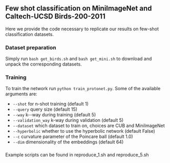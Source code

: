 ## Few shot classification on MiniImageNet and Caltech-UCSD Birds-200-2011

Here we provide the code necessary to replicate our results on few-shot classification datasets.

### Dataset preparation
Simply run 
`bash get_birds.sh` and `bash get_mini.sh` to download and unpack the corresponding datasets.

### Training

To train the network run `python train_protonet.py`. Some of the available arguments are:

- `--shot` for n-shot training (default 1)
- `--query` query size (default 15)
- `--way` k--way during training (default 5)
- `--validation_way` k-way during validation (default 5)
- `--dataset` which dataset to train on, choices are CUB and MiniImageNet
- `--hyperbolic` whether to use the hyperbolic network (default False)
- `--c` curvature parameter of the Poincare ball (default 1.0)
- `--dim` dimensionality of the embeddings (default 64)
###

Example scripts can be found in reproduce_1.sh and reproduce_5.sh 
